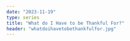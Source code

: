 ```yaml
---
date: "2023-11-19"
type: series
title: "What do I Have to be Thankful For?"
header: "whatdoihavetobethankfulfor.jpg"
---
```

